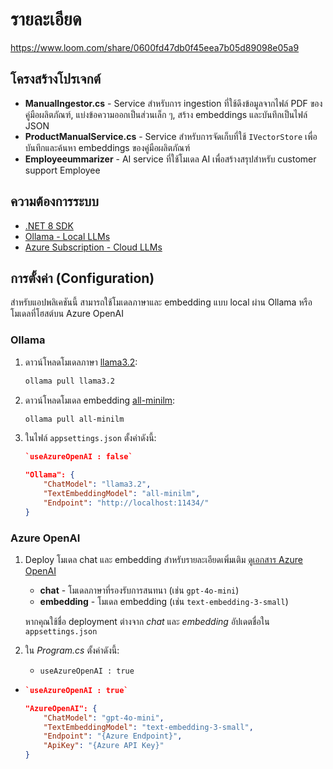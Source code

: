 # รายละเอียด
https://www.loom.com/share/0600fd47db0f45eea7b05d89098e05a9

## โครงสร้างโปรเจกต์

- **ManualIngestor.cs** - Service สำหรับการ ingestion ที่ใช้ดึงข้อมูลจากไฟล์ PDF ของคู่มือผลิตภัณฑ์, แบ่งข้อความออกเป็นส่วนเล็ก ๆ, สร้าง embeddings และบันทึกเป็นไฟล์ JSON  
- **ProductManualService.cs** - Service สำหรับการจัดเก็บที่ใช้ `IVectorStore` เพื่อบันทึกและค้นหา embeddings ของคู่มือผลิตภัณฑ์  
- **Employeeummarizer** - AI service ที่ใช้โมเดล AI เพื่อสร้างสรุปสำหรับ customer support Employee  

## ความต้องการระบบ

- [.NET 8 SDK](https://dotnet.microsoft.com/en-us/download/dotnet/8.0)  
- [Ollama - Local LLMs](https://ollama.com/download)  
- [Azure Subscription - Cloud LLMs](https://azure.microsoft.com/free/cognitive-services?azure-portal=true)  

## การตั้งค่า (Configuration)

สำหรับแอปพลิเคชันนี้ สามารถใช้โมเดลภาษาและ embedding แบบ local ผ่าน Ollama หรือโมเดลที่โฮสต์บน Azure OpenAI  

### Ollama

1. ดาวน์โหลดโมเดลภาษา [llama3.2](https://ollama.com/library/llama3.2):

    ```bash
    ollama pull llama3.2
    ```

2. ดาวน์โหลดโมเดล embedding [all-minilm](https://ollama.com/library/all-minilm):

    ```bash
    ollama pull all-minilm
    ```

3. ในไฟล์ `appsettings.json` ตั้งค่าดังนี้:
    ```json
    `useAzureOpenAI : false`
    
    "Ollama": {
        "ChatModel": "llama3.2",
        "TextEmbeddingModel": "all-minilm",
        "Endpoint": "http://localhost:11434/"
    }
    ```

### Azure OpenAI

1. Deploy โมเดล chat และ embedding สำหรับรายละเอียดเพิ่มเติม [ดูเอกสาร Azure OpenAI](https://learn.microsoft.com/azure/ai-services/openai/how-to/create-resource?pivots=web-portal#deploy-a-model)  
    - **chat** - โมเดลภาษาที่รองรับการสนทนา (เช่น `gpt-4o-mini`)  
    - **embedding** - โมเดล embedding (เช่น `text-embedding-3-small`)  

    หากคุณใช้ชื่อ deployment ต่างจาก *chat* และ *embedding* อัปเดตชื่อใน `appsettings.json`  

2. ใน *Program.cs* ตั้งค่าดังนี้:
    - `useAzureOpenAI : true`
  - 
    ```json
    `useAzureOpenAI : true`
    
    "AzureOpenAI": {
        "ChatModel": "gpt-4o-mini",
        "TextEmbeddingModel": "text-embedding-3-small",
        "Endpoint": "{Azure Endpoint}",
        "ApiKey": "{Azure API Key}"
    }
    ```